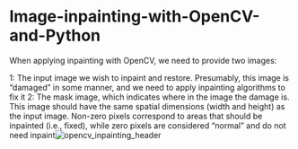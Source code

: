 # Image-inpainting-with-OpenCV-and-Python



When applying inpainting with OpenCV, we need to provide two images:

1:   The input image we wish to inpaint and restore. Presumably, this image is “damaged” in some manner, and we need to apply inpainting algorithms to fix it
2:   The mask image, which indicates where in the image the damage is. This image should have the same spatial dimensions (width and height) as the input image. Non-zero pixels        correspond to areas that should be inpainted (i.e., fixed), while zero pixels are considered “normal” and do not need inpaint![opencv_inpainting_header](https://user-images.githubusercontent.com/44130329/111456117-9b67f100-873c-11eb-8a1e-0d15b6c22685.jpg)

